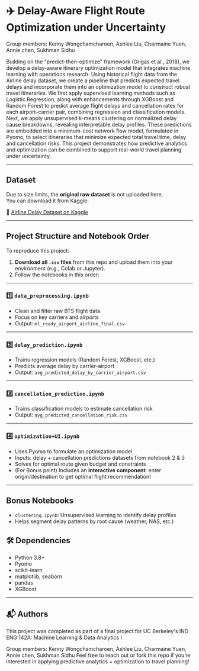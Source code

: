 # ✈️ Delay-Aware Flight Route Optimization under Uncertainty

Group members: Kenny Wongchamcharoen, Ashlee Liu, Charmaine Yuen, Annie chen, Sukhman Sidhu

Building on the "predict-then-optimize" framework (Grigas et al., 2018), we develop a delay-aware itinerary optimization model that integrates machine learning with operations research. Using historical flight data from the Airline delay dataset, we create a pipeline that predicts expected travel delays and incorporate them into an optimization model to construct robust travel itineraries. We first apply supervised learning methods such as Logistic Regression, along with enhancements through XGBoost and Random Forest to predict average flight delays and cancellation rates for each airport-carrier pair, combining regression and classification models. Next, we apply unsupervised k-means clustering on normalized delay cause breakdowns, revealing interpretable delay profiles. These predictions are embedded into a minimum-cost network flow model, formulated in Pyomo, to select itineraries that minimize expected total travel time, delay and cancellation risks. This project demonstrates how predictive analytics and optimization can be combined to support real-world travel planning under uncertainty. 

---

## Dataset

Due to size limits, the **original raw dataset** is not uploaded here.  
You can download it from Kaggle:

🔗 [Airline Delay Dataset on Kaggle](https://www.kaggle.com/datasets/sriharshaeedala/airline-delay?resource=download)

---

## Project Structure and Notebook Order

To reproduce this project:

1. **Download all `.csv` files** from this repo and upload them into your environment (e.g., Colab or Jupyter).
2. Follow the notebooks in this order:

---

### 1️⃣ `data_preprocessing.ipynb`

- Clean and filter raw BTS flight data
- Focus on key carriers and airports
- Output: `ml_ready_airport_airline_final.csv`

---

### 2️⃣ `delay_prediction.ipynb`

- Trains regression models (Random Forest, XGBoost, etc.)
- Predicts average delay by carrier-airport
- Output: `avg_predicted_delay_by_carrier_airport.csv`

---

### 3️⃣ `cancellation_prediction.ipynb`

- Trains classification models to estimate cancellation risk
- Output: `avg_predicted_cancellation_risk.csv`

---

### 4️⃣ `optimization+UI.ipynb`

- Uses Pyomo to formulate an optimization model
- Inputs: delay + cancellation predictions datasets from notebook 2 & 3
- Solves for optimal route given budget and constraints
- (For Bonus point) Includes an **interactive component**: enter origin/destination to get optimal flight recommendation!

---

## Bonus Notebooks

- `clustering.ipynb`: Unsupervised learning to identify delay profiles
- Helps segment delay patterns by root cause (weather, NAS, etc.)


## 🛠 Dependencies

- Python 3.8+
- Pyomo
- scikit-learn
- matplotlib, seaborn
- pandas
- XGBoost

---

## 📬 Authors

This project was completed as part of a final project for UC Berkeley's IND ENG 142A: Machine Learning & Data Analytics I

Group members: Kenny Wongchamcharoen, Ashlee Liu, Charmaine Yuen, Annie chen, Sukhman Sidhu
Feel free to reach out or fork this repo if you’re interested in applying predictive analytics + optimization to travel planning!
